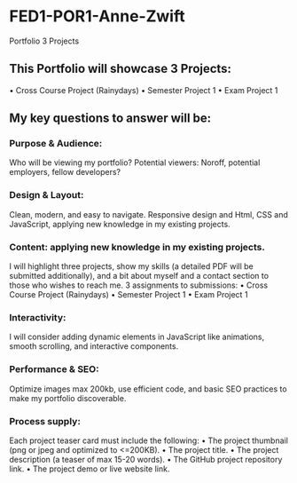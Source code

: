 # FED1-POR1-Anne-Zwift
Portfolio 3 Projects

## This Portfolio will showcase 3 Projects:

•	Cross Course Project (Rainydays)
•	Semester Project 1
•	Exam Project 1

## My key questions to answer will be:

### Purpose & Audience: 
Who will be viewing my portfolio? 
Potential viewers: Noroff, potential employers, fellow developers?
    
### Design & Layout: 
Clean, modern, and easy to navigate. Responsive design and Html, CSS and JavaScript, applying new knowledge in my existing projects.

### Content: applying new knowledge in my existing projects.
I will highlight three projects, show my skills (a detailed PDF will be submitted additionally), and a bit about myself and a contact section to those who wishes to reach me.
3 assignments to submissions:
•	Cross Course Project (Rainydays)
•	Semester Project 1
•	Exam Project 1

### Interactivity: 
I will consider adding dynamic elements in JavaScript like animations, smooth scrolling, and interactive components.    

### Performance & SEO: 
Optimize images max 200kb, use efficient code, and basic SEO practices to make my portfolio discoverable.


### Process supply:
Each project teaser card must include the following:
•	The project thumbnail (png or jpeg and optimized to <=200KB).
•	The project title.
•	The project description (a teaser of max 15-20 words).
•	The GitHub project repository link.
•	The project demo or live website link.
